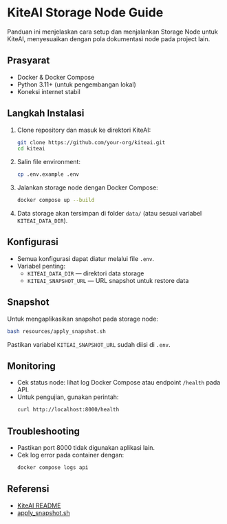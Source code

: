 # KiteAI Storage Node Guide

Panduan ini menjelaskan cara setup dan menjalankan Storage Node untuk KiteAI, menyesuaikan dengan pola dokumentasi node pada project lain.

## Prasyarat

- Docker & Docker Compose
- Python 3.11+ (untuk pengembangan lokal)
- Koneksi internet stabil

## Langkah Instalasi

1. Clone repository dan masuk ke direktori KiteAI:
   ```bash
   git clone https://github.com/your-org/kiteai.git
   cd kiteai
   ```

2. Salin file environment:
   ```bash
   cp .env.example .env
   ```

3. Jalankan storage node dengan Docker Compose:
   ```bash
   docker compose up --build
   ```

4. Data storage akan tersimpan di folder `data/` (atau sesuai variabel `KITEAI_DATA_DIR`).

## Konfigurasi

- Semua konfigurasi dapat diatur melalui file `.env`.
- Variabel penting:
  - `KITEAI_DATA_DIR` — direktori data storage
  - `KITEAI_SNAPSHOT_URL` — URL snapshot untuk restore data

## Snapshot

Untuk mengaplikasikan snapshot pada storage node:
```bash
bash resources/apply_snapshot.sh
```
Pastikan variabel `KITEAI_SNAPSHOT_URL` sudah diisi di `.env`.

## Monitoring

- Cek status node: lihat log Docker Compose atau endpoint `/health` pada API.
- Untuk pengujian, gunakan perintah:
  ```bash
  curl http://localhost:8000/health
  ```

## Troubleshooting

- Pastikan port 8000 tidak digunakan aplikasi lain.
- Cek log error pada container dengan:
  ```bash
  docker compose logs api
  ```

## Referensi

- [KiteAI README](../README.md)
- [apply_snapshot.sh](../resources/apply_snapshot.sh)